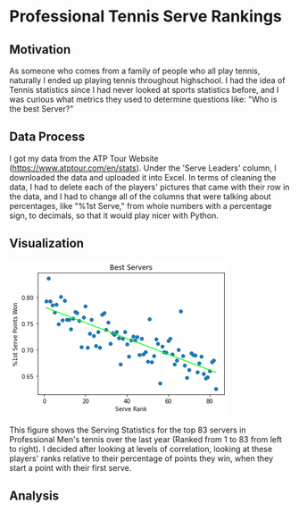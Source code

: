 # Professional Tennis Serve Rankings
## Motivation
As someone who comes from a family of people who all play tennis, naturally I ended up playing tennis throughout highschool. I had the idea of Tennis statistics since I had never looked at sports statistics before, and I was curious what metrics they used to determine questions like: "Who is the best Server?"
## Data Process
I got my data from the ATP Tour Website (https://www.atptour.com/en/stats). Under the 'Serve Leaders' column, I downloaded the data and uploaded it into Excel. In terms of cleaning the data, I had to delete each of the players' pictures that came with their row in the data, and I had to change all of the columns that were talking about percentages, like "%1st Serve," from whole numbers with a percentage sign, to decimals, so that it would play nicer with Python. 
## Visualization

![Professional Men's Tennis Serving Statistics](https://raw.githubusercontent.com/PBabar1/Elliot-s-Personal-Data-Set/master/ProTennis%20Visualization.png?token=ARFIEI2E6X5U7HMYAU35ABS7US2GS)

This figure shows the Serving Statistics for the top 83 servers in Professional Men's tennis over the last year (Ranked from 1 to 83 from left to right). I decided after looking at levels of correlation, looking at these players' ranks relative to their percentage of points they win, when they start a point with their first serve. 

## Analysis
